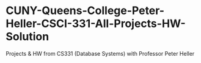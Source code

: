 # CUNY-Queens-College-Peter-Heller-CSCI-331-All-Projects-HW-Solution
 Projects & HW from CS331 (Database Systems) with Professor Peter Heller

